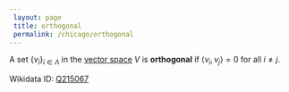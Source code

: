 ```yaml
---
 layout: page
 title: orthogonal
 permalink: /chicago/orthogonal
---
```

A set $\{v_i\}_{i\in \Lambda}$ in the [vector space](https://defsmath.github.io/DefsMath/vector_space) $V$ is **orthogonal** if $\langle v_i, v_j\rangle =0$ for all $i\neq j$.

Wikidata ID: [Q215067](https://www.wikidata.org/wiki/Q215067)